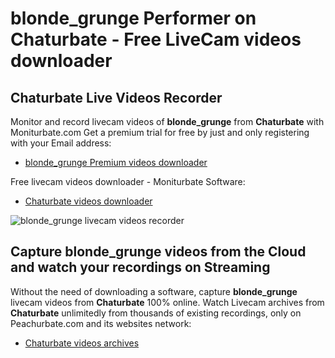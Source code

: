 # blonde_grunge Performer on Chaturbate - Free LiveCam videos downloader

## Chaturbate Live Videos Recorder

Monitor and record livecam videos of **blonde_grunge** from **Chaturbate** with Moniturbate.com
Get a premium trial for free by just and only registering with your Email address:
* [blonde_grunge Premium videos downloader](https://moniturbate.com/request-demo-licence-key.html)

Free livecam videos downloader - Moniturbate Software:
* [Chaturbate videos downloader](https://moniturbate.com/moniturbate-download-software.html)

![blonde_grunge livecam videos recorder](https://peachurnet.com/templates/moniturbate-software.png)


## Capture blonde_grunge videos from the Cloud and watch your recordings on Streaming

Without the need of downloading a software, capture **blonde_grunge** livecam videos from **Chaturbate** 100% online.
Watch Livecam archives from **Chaturbate** unlimitedly from thousands of existing recordings, only on Peachurbate.com and its websites network:
* [Chaturbate videos archives](https://peachurnet.com/)